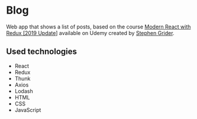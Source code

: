# Blog

Web app that shows a list of posts, based on the course [Modern React with Redux [2019 Update]](https://www.udemy.com/react-redux/) available on Udemy created by [Stephen Grider](https://www.udemy.com/react-redux/).

## Used technologies

- React
- Redux
- Thunk
- Axios
- Lodash
- HTML
- CSS
- JavaScript


